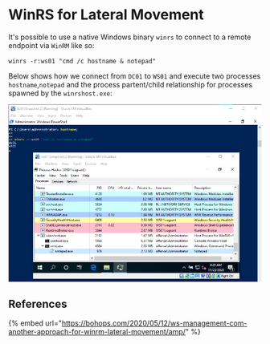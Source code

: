 # WinRS for Lateral Movement

It's possible to use a native Windows binary `winrs` to connect to a remote endpoint via `WinRM` like so:

```text
winrs -r:ws01 "cmd /c hostname & notepad"
```

Below shows how we connect from `DC01` to `WS01` and execute two processes `hostname`,`notepad` and the process partent/child relationship for processes spawned by the `winrshost.exe`:

![](../../.gitbook/assets/image%20%28534%29.png)

## References

{% embed url="https://bohops.com/2020/05/12/ws-management-com-another-approach-for-winrm-lateral-movement/amp/" %}

